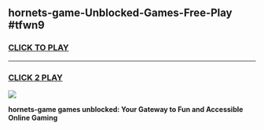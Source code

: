 
## hornets-game-Unblocked-Games-Free-Play #tfwn9
<h3>
<a href="https://us.freeplayer.one?title=hornets-game&ref=9M">CLICK TO PLAY</a></h3>
<hr>

<h3>
<a href="https://us.freeplayer.one?title=hornets-game&ref=9M">CLICK 2 PLAY</a>
  
</h3>

<a href="https://us.freeplayer.one?title=hornets-game&ref=9M"><img src="https://clearcache.store/games.png"></a>


**hornets-game games unblocked: Your Gateway to Fun and Accessible Online Gaming**
